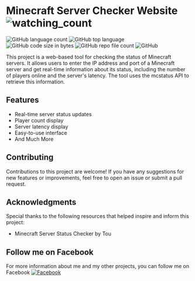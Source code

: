 # Minecraft Server Checker Website <img src="https://komarev.com/ghpvc/?username=TheRealTou&color=brightgreen" alt="watching_count" />
<img alt="GitHub language count" src="https://img.shields.io/github/languages/count/TheRealTou/Minecraft-Server-Checker?style=for-the-badge"> <img alt="GitHub top language" src="https://img.shields.io/github/languages/top/TheRealTou/Minecraft-Server-Checker?color=orange&style=for-the-badge">
<img alt="GitHub code size in bytes" src="https://img.shields.io/github/languages/code-size/TheRealTou/Minecraft-Server-Checker?style=for-the-badge"> <img alt="GitHub repo file count" src="https://img.shields.io/github/directory-file-count/TheRealTou/Minecraft-Server-Checker?style=for-the-badge"> <img alt="GitHub" src="https://img.shields.io/github/license/TheRealTou/Minecraft-Server-Checker?style=for-the-badge">

This project is a web-based tool for checking the status of Minecraft servers. It allows users to enter the IP address and port of a Minecraft server and get real-time information about its status, including the number of players online and the server's latency. The tool uses the mcstatus API to retrieve this information.

## Features
- Real-time server status updates
- Player count display
- Server latency display
- Easy-to-use interface
- And Much More

## Contributing
Contributions to this project are welcome! If you have any suggestions for new features or improvements, feel free to open an issue or submit a pull request.

## Acknowledgments
Special thanks to the following resources that helped inspire and inform this project:

- Minecraft Server Status Checker by Tou

## Follow me on Facebook
For more information about me and my other projects, you can follow me on Facebook
[![Facebook](https://img.shields.io/badge/Follow-Facebook-blue)](https://www.facebook.com/) 
